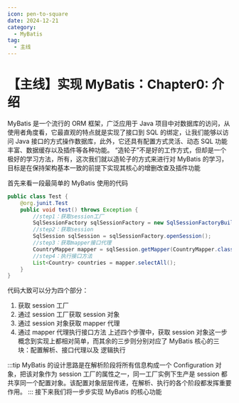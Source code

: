 ```yaml
---
icon: pen-to-square
date: 2024-12-21
category:
  - MyBatis
tag:
  - 主线
---
```


# 【主线】实现 MyBatis：Chapter0: 介绍

<!-- more -->

MyBatis 是一个流行的 ORM 框架，广泛应用于 Java 项目中对数据库的访问，从使用者角度看，它最直观的特点就是实现了接口到 SQL 的绑定，让我们能够以访问 Java 接口的方式操作数据库，此外，它还具有配置方式灵活、动态 SQL 功能丰富、数据缓存以及插件等各种功能。
“造轮子”不是好的工作方式，但却是一个极好的学习方法，所有，这次我们就以造轮子的方式来进行对 MyBatis 的学习，目标是在保持架构基本一致的前提下实现其核心的增删改查及插件功能

首先来看一段最简单的 MyBatis 使用的代码

```java
public class Test {
    @org.junit.Test
    public void test() throws Exception {
        //step1：获取session工厂
        SqlSessionFactory sqlSessionFactory = new SqlSessionFactoryBuilder().build(Resources.getResourceAsReader("batis-config.xml"));
        //step2：获取session
        SqlSession sqlSession = sqlSessionFactory.openSession();
        //step3：获取mapper接口代理
        CountryMapper mapper = sqlSession.getMapper(CountryMapper.class);
        //step4：执行接口方法
        List<Country> countries = mapper.selectAll();
    }
}
```

代码大致可以分为四个部分：

1. 获取 session 工厂
2. 通过 session 工厂获取 session 对象
3. 通过 session 对象获取 mapper 代理
4. 通过 mapper 代理执行接口方法
   上述四个步骤中，获取 session 对象这一步概念到实现上都相对简单，而其余的三步则分别对应了 MyBatis 核心的三块：配置解析、接口代理以及 逻辑执行


:::tip
MyBatis 的设计思路是在解析阶段将所有信息构成一个 Configuration 对象，把该对象作为 session 工厂的属性之一，同一工厂实例下生产是 session 都共享同一个配置对象。该配置对象层层传递，在解析、执行的各个阶段都发挥重要作用。
:::
接下来我们将一步步实现 MyBatis 的核心功能
